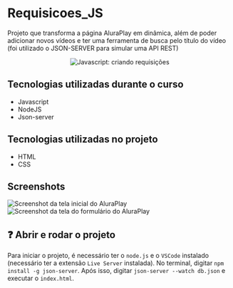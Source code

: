 # Requisicoes_JS
Projeto que transforma a página AluraPlay em dinâmica, além de poder adicionar novos vídeos e ter uma ferramenta de busca pelo título do vídeo (foi utilizado o JSON-SERVER para simular uma API REST)

<p align="center"> <img src="https://imgur.com/J3hD21O.png" alt="Javascript: criando requisições"> </p>

## Tecnologias utilizadas durante o curso
* Javascript
* NodeJS
* Json-server

## Tecnologias utilizadas no projeto
* HTML
* CSS

## Screenshots
![Screenshot da tela inicial do AluraPlay](https://imgur.com/aymxEsh.png)
![Screenshot da tela do formulário do AluraPlay](https://imgur.com/ShNADf2.png)

## ❓ Abrir e rodar o projeto
Para iniciar o projeto, é necessário ter o `node.js` e o `VSCode` instalado (necessário ter a extensão `Live Server` instalada). No terminal, digitar `npm install -g json-server`. Após isso, digitar `json-server --watch db.json` e executar o `index.html`.
